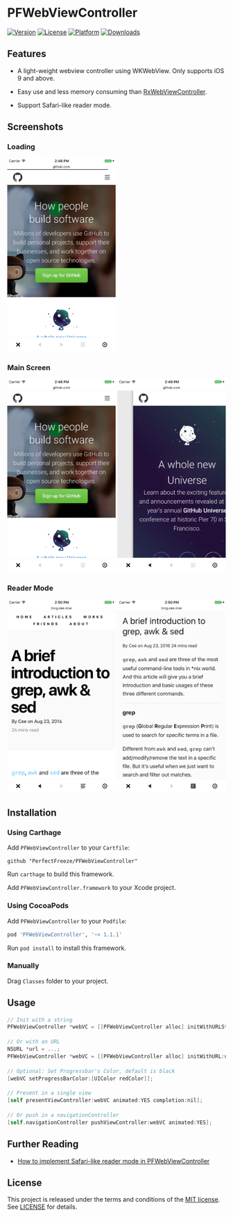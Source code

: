 # PFWebViewController

[![Version](https://img.shields.io/cocoapods/v/PFWebViewController.svg?style=flat)](http://cocoapods.org/pods/PFWebViewController)
[![License](https://img.shields.io/cocoapods/l/PFWebViewController.svg?style=flat)](http://cocoapods.org/pods/PFWebViewController)
[![Platform](https://img.shields.io/cocoapods/p/PFWebViewController.svg?style=flat)](http://cocoapods.org/pods/PFWebViewController)
[![Downloads](https://img.shields.io/cocoapods/dt/PFWebViewController.svg?style=flat)](http://cocoapods.org/pods/PFWebViewController)

## Features

- A light-weight webview controller using WKWebView. Only supports iOS 9 and above.

- Easy use and less memory consuming than [RxWebViewController](https://github.com/Roxasora/RxWebViewController).

- Support Safari-like reader mode.

## Screenshots

### Loading

<img src="Screenshots/Loading.png" alt="Loading" width="250" style="display:inline;">

### Main Screen

<img src="Screenshots/GitHub_1.png" alt="Main Screen" width="250" style="display:inline;">
<img src="Screenshots/GitHub_2.png" alt="Main Screen" width="250" style="display:inline;">

### Reader Mode

<img src="Screenshots/Reader_Mode_1.png" alt="Reader Mode Off" width="250" style="display:inline;">
<img src="Screenshots/Reader_Mode_2.png" alt="Reader Mode On" width="250" style="display:inline;">

## Installation

### Using Carthage

Add `PFWebViewController` to your `Cartfile`:

```
github "PerfectFreeze/PFWebViewController"
```

Run `carthage` to build this framework.

Add `PFWebViewController.framework` to your Xcode project.

### Using CocoaPods

Add `PFWebViewController` to your `Podfile`:

```ruby
pod 'PFWebViewController', '~> 1.1.1'
```

Run `pod install` to install this framework.

### Manually

Drag `Classes` folder to your project.

## Usage 

```objective-c
// Init with a string
PFWebViewController *webVC = [[PFWebViewController alloc] initWithURLString:@"https://github.com"];

// Or with an URL
NSURL *url = ...;
PFWebViewController *webVC = [[PFWebViewController alloc] initWithURL:url];

// Optional: Set Progressbar's Color, default is black
[webVC setProgressBarColor:[UIColor redColor]];
    
// Present in a single view
[self presentViewController:webVC animated:YES completion:nil];

// Or push in a navigationController
[self.navigationController pushViewController:webVC animated:YES];
```
## Further Reading

- [How to implement Safari-like reader mode in PFWebViewController](http://sergiochan.xyz/2016/10/21/%E5%A6%82%E4%BD%95%E5%9C%A8-WKWebView-%E4%B8%AD%E5%AE%9E%E7%8E%B0-Safari-%E5%8E%9F%E7%94%9F%E7%9A%84%E9%98%85%E8%AF%BB%E6%A8%A1%E5%BC%8F/)

## License

This project is released under the terms and conditions of the [MIT license](https://opensource.org/licenses/MIT). See [LICENSE](LICENSE) for details.
